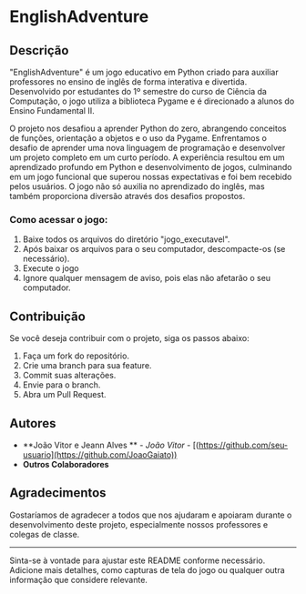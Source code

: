 # EnglishAdventure

## Descrição

"EnglishAdventure" é um jogo educativo em Python criado para auxiliar professores no ensino de inglês de forma interativa e divertida. Desenvolvido por estudantes do 1º semestre do curso de Ciência da Computação, o jogo utiliza a biblioteca Pygame e é direcionado a alunos do Ensino Fundamental II.

O projeto nos desafiou a aprender Python do zero, abrangendo conceitos de funções, orientação a objetos e o uso da Pygame. Enfrentamos o desafio de aprender uma nova linguagem de programação e desenvolver um projeto completo em um curto período. A experiência resultou em um aprendizado profundo em Python e desenvolvimento de jogos, culminando em um jogo funcional que superou nossas expectativas e foi bem recebido pelos usuários. O jogo não só auxilia no aprendizado do inglês, mas também proporciona diversão através dos desafios propostos.

### Como acessar o jogo:

1. Baixe todos os arquivos do diretório "jogo_executavel".
2. Após baixar os arquivos para o seu computador, descompacte-os (se necessário).
3. Execute o jogo
4. Ignore qualquer mensagem de aviso, pois elas não afetarão o seu computador.

## Contribuição

Se você deseja contribuir com o projeto, siga os passos abaixo:

1. Faça um fork do repositório.
2. Crie uma branch para sua feature.
3. Commit suas alterações.
4. Envie para o branch.
5. Abra um Pull Request.


## Autores

- **João Vitor e Jeann Alves ** - *João Vitor* - [(https://github.com/seu-usuario](https://github.com/JoaoGaiato))
- **Outros Colaboradores**

## Agradecimentos

Gostaríamos de agradecer a todos que nos ajudaram e apoiaram durante o desenvolvimento deste projeto, especialmente nossos professores e colegas de classe.

---

Sinta-se à vontade para ajustar este README conforme necessário. Adicione mais detalhes, como capturas de tela do jogo ou qualquer outra informação que considere relevante.
